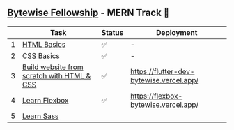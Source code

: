 ## [Bytewise Fellowship](https://www.linkedin.com/company/bytewiseltd/) - MERN Track 🚀

|     | Task                                                                                      | Status | Deployment                               |
| --- | ----------------------------------------------------------------------------------------- | ------ | ---------------------------------------- |
| 1   | [HTML Basics](https://youtu.be/UB1O30fR-EE)                                               | ✅     | -                                        |
| 2   | [CSS Basics](https://youtu.be/yfoY53QXEnI)                                                | ✅     | -                                        |
| 3   | [Build website from scratch with HTML & CSS](https://www.youtube.com/watch?v=lvYnfMOUOJY) | ✅     | https://flutter-dev-bytewise.vercel.app/ |
| 4   | [Learn Flexbox](https://www.youtube.com/watch?v=3YW65K6LcIA)                              | ✅     | https://flexbox-bytewise.vercel.app/     |
| 5   | [Learn Sass](https://www.youtube.com/watch?v=_a5j7KoflTs)                                 |        |                                          |
